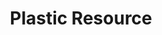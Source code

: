 ---
title: Plastic Resource
artist: Inho Choi
year: 2021
size: 35x50x15cm
materials: tree stump, adhesive sheet
etc: /still-life
image_url: ../../../../../static/images/plastic_resource.jpg
group: still life
group_order: 1
order: 1
---